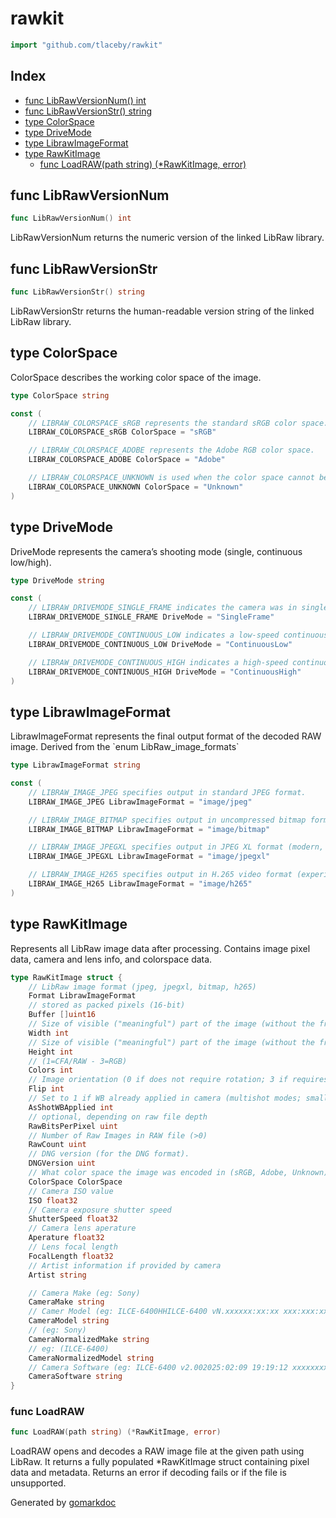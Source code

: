 <!-- Code generated by gomarkdoc. DO NOT EDIT -->

# rawkit

```go
import "github.com/tlaceby/rawkit"
```

## Index

- [func LibRawVersionNum\(\) int](<#LibRawVersionNum>)
- [func LibRawVersionStr\(\) string](<#LibRawVersionStr>)
- [type ColorSpace](<#ColorSpace>)
- [type DriveMode](<#DriveMode>)
- [type LibrawImageFormat](<#LibrawImageFormat>)
- [type RawKitImage](<#RawKitImage>)
  - [func LoadRAW\(path string\) \(\*RawKitImage, error\)](<#LoadRAW>)


<a name="LibRawVersionNum"></a>
## func LibRawVersionNum

```go
func LibRawVersionNum() int
```

LibRawVersionNum returns the numeric version of the linked LibRaw library.

<a name="LibRawVersionStr"></a>
## func LibRawVersionStr

```go
func LibRawVersionStr() string
```

LibRawVersionStr returns the human\-readable version string of the linked LibRaw library.

<a name="ColorSpace"></a>
## type ColorSpace

ColorSpace describes the working color space of the image.

```go
type ColorSpace string
```

<a name="LIBRAW_COLORSPACE_sRGB"></a>

```go
const (
    // LIBRAW_COLORSPACE_sRGB represents the standard sRGB color space.
    LIBRAW_COLORSPACE_sRGB ColorSpace = "sRGB"

    // LIBRAW_COLORSPACE_ADOBE represents the Adobe RGB color space.
    LIBRAW_COLORSPACE_ADOBE ColorSpace = "Adobe"

    // LIBRAW_COLORSPACE_UNKNOWN is used when the color space cannot be determined.
    LIBRAW_COLORSPACE_UNKNOWN ColorSpace = "Unknown"
)
```

<a name="DriveMode"></a>
## type DriveMode

DriveMode represents the camera’s shooting mode \(single, continuous low/high\).

```go
type DriveMode string
```

<a name="LIBRAW_DRIVEMODE_SINGLE_FRAME"></a>

```go
const (
    // LIBRAW_DRIVEMODE_SINGLE_FRAME indicates the camera was in single-shot mode.
    LIBRAW_DRIVEMODE_SINGLE_FRAME DriveMode = "SingleFrame"

    // LIBRAW_DRIVEMODE_CONTINUOUS_LOW indicates a low-speed continuous burst mode.
    LIBRAW_DRIVEMODE_CONTINUOUS_LOW DriveMode = "ContinuousLow"

    // LIBRAW_DRIVEMODE_CONTINUOUS_HIGH indicates a high-speed continuous burst mode.
    LIBRAW_DRIVEMODE_CONTINUOUS_HIGH DriveMode = "ContinuousHigh"
)
```

<a name="LibrawImageFormat"></a>
## type LibrawImageFormat

LibrawImageFormat represents the final output format of the decoded RAW image. Derived from the \`enum LibRaw\_image\_formats\`

```go
type LibrawImageFormat string
```

<a name="LIBRAW_IMAGE_JPEG"></a>

```go
const (
    // LIBRAW_IMAGE_JPEG specifies output in standard JPEG format.
    LIBRAW_IMAGE_JPEG LibrawImageFormat = "image/jpeg"

    // LIBRAW_IMAGE_BITMAP specifies output in uncompressed bitmap format.
    LIBRAW_IMAGE_BITMAP LibrawImageFormat = "image/bitmap"

    // LIBRAW_IMAGE_JPEGXL specifies output in JPEG XL format (modern, lossless/lossy hybrid).
    LIBRAW_IMAGE_JPEGXL LibrawImageFormat = "image/jpegxl"

    // LIBRAW_IMAGE_H265 specifies output in H.265 video format (experimental).
    LIBRAW_IMAGE_H265 LibrawImageFormat = "image/h265"
)
```

<a name="RawKitImage"></a>
## type RawKitImage

Represents all LibRaw image data after processing. Contains image pixel data, camera and lens info, and colorspace data.

```go
type RawKitImage struct {
    // LibRaw image format (jpeg, jpegxl, bitmap, h265)
    Format LibrawImageFormat
    // stored as packed pixels (16-bit)
    Buffer []uint16
    // Size of visible ("meaningful") part of the image (without the frame).
    Width int
    // Size of visible ("meaningful") part of the image (without the frame).
    Height int
    // (1=CFA/RAW - 3=RGB)
    Colors int
    // Image orientation (0 if does not require rotation; 3 if requires 180-deg rotation; 5 if 90 deg counterclockwise, 6 if 90 deg clockwise).
    Flip int
    // Set to 1 if WB already applied in camera (multishot modes; small raw)
    AsShotWBApplied int
    // optional, depending on raw file depth
    RawBitsPerPixel uint
    // Number of Raw Images in RAW file (>0)
    RawCount uint
    // DNG version (for the DNG format).
    DNGVersion uint
    // What color space the image was encoded in (sRGB, Adobe, Unknown)
    ColorSpace ColorSpace
    // Camera ISO value
    ISO float32
    // Camera exposure shutter speed
    ShutterSpeed float32
    // Camera lens aperature
    Aperature float32
    // Lens focal length
    FocalLength float32
    // Artist information if provided by camera
    Artist string

    // Camera Make (eg: Sony)
    CameraMake string
    // Camer Model (eg: ILCE-6400HHILCE-6400 vN.xxxxxx:xx:xx xxx:xxx:xx)
    CameraModel string
    // (eg: Sony)
    CameraNormalizedMake string
    // eg: (ILCE-6400)
    CameraNormalizedModel string
    // Camera Software (eg: ILCE-6400 v2.002025:02:09 19:19:12 xxxxxxxxxx xxxxxxxxxxxx)
    CameraSoftware string
}
```

<a name="LoadRAW"></a>
### func LoadRAW

```go
func LoadRAW(path string) (*RawKitImage, error)
```

LoadRAW opens and decodes a RAW image file at the given path using LibRaw. It returns a fully populated \*RawKitImage struct containing pixel data and metadata. Returns an error if decoding fails or if the file is unsupported.

Generated by [gomarkdoc](<https://github.com/princjef/gomarkdoc>)
